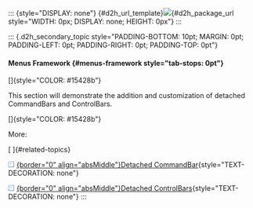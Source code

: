::: {style="DISPLAY: none"}
[](ms-xhelp:///?Id=d2h_url_template){#d2h_url_template}![](!package_url!){#d2h_package_url style="WIDTH: 0px; DISPLAY: none; HEIGHT: 0px"}
:::

::: {.d2h_secondary_topic style="PADDING-BOTTOM: 10pt; MARGIN: 0pt; PADDING-LEFT: 0pt; PADDING-RIGHT: 0pt; PADDING-TOP: 0pt"}
#### Menus Framework {#menus-framework style="tab-stops: 0pt"}

[]{style="COLOR: #15428b"} 

This section will demonstrate the addition and customization of detached CommandBars and ControlBars.

[]{style="COLOR: #15428b"} 

More:

[ ]{#related-topics}

[![](button.gif){border="0" align="absMiddle"}Detached CommandBar](ms-xhelp:///?Id=b695a30b-441b-41cd-b4b5-e58d483ace37){style="TEXT-DECORATION: none"}

[![](button.gif){border="0" align="absMiddle"}Detached ControlBars](ms-xhelp:///?Id=063a84ee-a95b-4a73-9c8f-fb353c1b3d67){style="TEXT-DECORATION: none"}
:::
